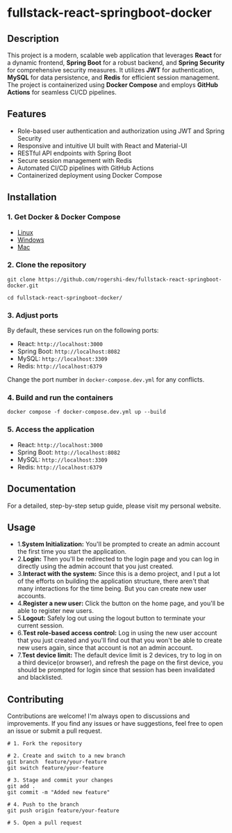 # fullstack-react-springboot-docker

## Description
This project is a modern, scalable web application that leverages **React** for a dynamic frontend, **Spring Boot** for a robust backend, and **Spring Security** for comprehensive security measures. It utilizes **JWT** for authentication, **MySQL** for data persistence, and **Redis** for efficient session management. The project is containerized using **Docker Compose** and employs **GitHub Actions** for seamless CI/CD pipelines.

## Features
- Role-based user authentication and authorization using JWT and Spring Security
- Responsive and intuitive UI built with React and Material-UI
- RESTful API endpoints with Spring Boot
- Secure session management with Redis
- Automated CI/CD pipelines with GitHub Actions
- Containerized deployment using Docker Compose

## Installation
### 1. Get Docker & Docker Compose
- [Linux](https://docs.docker.com/engine/install/)
- [Windows](https://docs.docker.com/desktop/install/windows-install/)
- [Mac](https://docs.docker.com/desktop/install/mac-install/)

### 2. Clone the repository
```shell
git clone https://github.com/rogershi-dev/fullstack-react-springboot-docker.git

cd fullstack-react-springboot-docker/
```

### 3. Adjust ports
By default, these services run on the following ports:
- React: `http://localhost:3000`
- Spring Boot: `http://localhost:8082`
- MySQL: `http://localhost:3309`
- Redis: `http://localhost:6379`

Change the port number in `docker-compose.dev.yml` for any conflicts.

### 4. Build and run the containers
```shell
docker compose -f docker-compose.dev.yml up --build
```

### 5. Access the application
- React: `http://localhost:3000`
- Spring Boot: `http://localhost:8082`
- MySQL: `http://localhost:3309`
- Redis: `http://localhost:6379`

## Documentation
For a detailed, step-by-step setup guide, please visit my personal website.

## Usage
- 1.**System Initialization:** You'll be prompted to create an admin account the first time you start the application.
- 2.**Login:** Then you'll be redirected to the login page and you can log in directly using the admin account that you just created.
- 3.**Interact with the system:** Since this is a demo project, and I put a lot of the efforts on building the application structure, there aren't that many interactions for the time being. But you can create new user accounts.
- 4.**Register a new user:** Click the button on the home page, and you'll be able to register new users. 
- 5.**Logout:** Safely log out using the logout button to terminate your current session.
- 6.**Test role-based access control:** Log in using the new user account that you just created and you'll find out that you won't be able to create new users again, since that account is not an admin account.
- 7.**Test device limit:** The default device limit is 2 devices, try to log in on a third device(or browser), and refresh the page on the first device, you should be prompted for login since that session has been invalidated and blacklisted.


## Contributing
Contributions are welcome! I'm always open to discussions and improvements. If you find any issues or have suggestions, feel free to open an issue or submit a pull request.

```shell
# 1. Fork the repository

# 2. Create and switch to a new branch
git branch  feature/your-feature
git switch feature/your-feature

# 3. Stage and commit your changes
git add .
git commit -m "Added new feature"

# 4. Push to the branch
git push origin feature/your-feature

# 5. Open a pull request

```